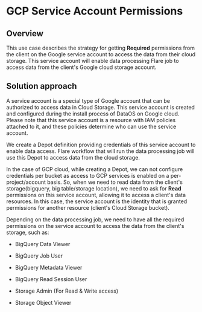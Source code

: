 # GCP Service Account Permissions

## Overview

This use case describes the strategy for getting **Required** permissions from the client on the  Google service account to access the data from their cloud storage. This service account will enable data processing Flare job to access data from the client's Google cloud storage account.  

## Solution approach

A service account is a special type of Google account that can be authorized to access data in Cloud Storage. This service account is created and configured during the install process of DataOS on Google cloud. Please note that this service account is a resource with IAM policies attached to it, and these policies determine who can use the service account.

We create a Depot definition providing credentials of this service account to enable data access. Flare workflow that will run the data processing job will use this Depot to access data from the cloud storage.

In the case of GCP cloud, while creating a Depot, we can not configure credentials per bucket as access to GCP services is enabled on a per-project/account basis. So, when we need to read data from the client's storage(bigquery, big table/storage location), we need to ask for **Read** permissions on this service account, allowing it to access a client's data resources.   In this case, the service account is the identity that is granted permissions for another resource (client's Cloud Storage bucket).

Depending on the data processing job, we need to have all the required permissions on the service account to access the data from the client's storage, such as:

- BigQuery Data Viewer

- BigQuery Job User

- BigQuery Metadata Viewer

- BigQuery Read Session User

- Storage Admin (For Read & Write access)

- Storage Object Viewer

